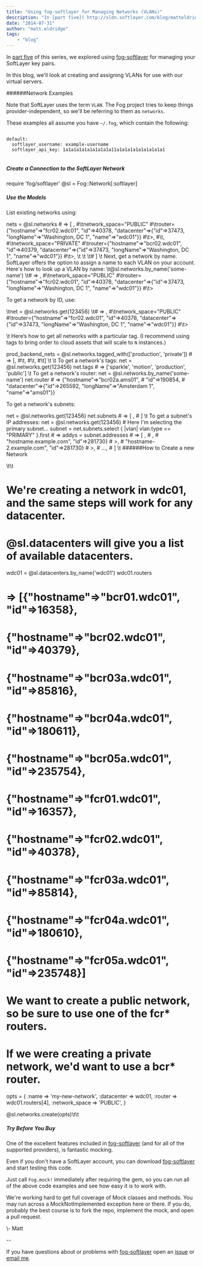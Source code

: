 ```yaml
---
title: "Using fog-softlayer for Managing Networks (VLANs)"
description: "In [part five]( http://sldn.softlayer.com/blog/matteldridge/Using-fog-softlayer-Managing-Key-Pairs) of this series, we e"
date: "2014-07-31"
author: "matt.eldridge"
tags:
    - "blog"
---
```


In [part five]( http://sldn.softlayer.com/blog/matteldridge/Using-fog-softlayer-Managing-Key-Pairs) of this series, we explored using [fog-softlayer](https://github.com/softlayer/fog-softlayer) for managing your SoftLayer key pairs.

In this blog, we'll look at creating and assigning VLANs for use with our virtual servers.


######Network Examples

Note that SoftLayer uses the term `VLAN`. The Fog project tries to keep things provider-independent, so we'll be referring to them as `networks`.


These examples all assume you have `~/.fog`, which contain the following:


   <code>
default:
  softlayer_username: example-username
  softlayer_api_key: 1a1a1a1a1a1a1a1a1a11a1a1a1a1a1a1a1a1a1 
  </code>

##### Create a Connection to the SoftLayer Network

<ruby>
require 'fog/softlayer'
@sl = Fog::Network[:softlayer]
</ruby>

##### Use the Models
List existing networks using:

   <ruby>
    nets = @sl.networks
    # => [ <Fog::Network::Softlayer::Network
    #  \tid=123456,
    #\tname="some-optional-name",
    #\tmodify_date="2014-06-25T17:10:57-05:00",
    #\tnote=nil,
    #\ttags=["sparkle", "motion", "public"],
    #\ttype="STANDARD",
    #\tdatacenter=\t<Fog::Network::Softlayer::Datacenter
    #\t\tid=12345,
    #\t\tlong_name="Washington, DC 1",
    #\t\tname="wdc01"
    #\t\t>,
    #\tnetwork_space="PUBLIC"
    #\trouter={"hostname"=>"fcr02.wdc01", "id"=>40378, "datacenter"=>{"id"=>37473, "longName"=>"Washington, DC 1", "name"=>"wdc01"}}
    #\t>,
    #\t<Fog::Network::Softlayer::Network
    #\tid=123457,
    #\tname="some-other-optional-name",
    #\tmodify_date="2014-06-25T17:11:57-05:00",
    #\tnote=nil,
    #\ttags=["sparkle", "motion", "private"],
    #\ttype="STANDARD",
    #\tdatacenter=\t<Fog::Network::Softlayer::Datacenter
    #\t\tid=12345,
    #\t\tlong_name="Washington, DC 1",
    #\t\tname="wdc01"
    #\t\t>,
    #\tnetwork_space="PRIVATE"
    #\trouter={"hostname"=>"bcr02.wdc01", "id"=>40379, "datacenter"=>{"id"=>37473, "longName"=>"Washington, DC 1", "name"=>"wdc01"}}
    #\t>,    \t  \t
\t# ]
   </ruby>
   \t
Next, get a network by name. SoftLayer offers the option to assign a name to each VLAN on your account. Here's how to look up a VLAN by name:  

<ruby>
\t@sl.networks.by_name('some-name')
\t# => <Fog::Network::Softlayer::Network
    #\tid=123456,
    #\tname="some-name",
    #\tmodify_date="2014-06-25T17:10:57-05:00",
    #\tnote=nil,
    #\ttags=["sparkle", "motion", "public"],
    #\ttype="STANDARD",
    #\tdatacenter=\t<Fog::Network::Softlayer::Datacenter
    #\t\tid=12345,
    #\t\tlong_name="Washington, DC 1",
    #\t\tname="wdc01"
    #\t\t>,
    #\tnetwork_space="PUBLIC"
    #\trouter={"hostname"=>"fcr02.wdc01", "id"=>40378, "datacenter"=>{"id"=>37473, "longName"=>"Washington, DC 1", "name"=>"wdc01"}}
    #\t>
</ruby>

To get a network by ID, use:

<ruby>
\tnet = @sl.networks.get(123456)
\t# => <Fog::Network::Softlayer::Network
    #\tid=123456,
    #\tname="some-name",
    #\tmodify_date="2014-06-25T17:10:57-05:00",
    #\tnote=nil,
    #\ttags=["sparkle", "motion", "public"],
    #\ttype="STANDARD",
    #\tdatacenter=\t<Fog::Network::Softlayer::Datacenter
    #\t\tid=12345,
    #\t\tlong_name="Washington, DC 1",
    #\t\tname="wdc01"
    #\t\t>,
    #\tnetwork_space="PUBLIC"
    #\trouter={"hostname"=>"fcr02.wdc01", "id"=>40378, "datacenter"=>{"id"=>37473, "longName"=>"Washington, DC 1", "name"=>"wdc01"}}
    #\t>
</ruby>

\t
Here’s how to get all networks with a particular tag. (I recommend using tags to bring order to cloud assets that will scale to `N` instances.)

<ruby>
prod_backend_nets = @sl.networks.tagged_with(['production', 'private'])
# => [<Fog::Network::Softlayer::Network>,
#\t<Fog::Network::Softlayer::Network>,
#\t<Fog::Network::Softlayer::Network>,
#\t]    \t
</ruby>
\t
To get a network's tags:

<ruby>
net = @sl.networks.get(123456)
net.tags
# => ['sparkle', 'motion', 'production', 'public']
</ruby>
\t
To get a network's router:

<ruby>
net = @sl.networks.by_name('some-name')
net.router
# => {"hostname"=>"bcr02a.ams01",
# "id"=>190854,
# "datacenter"=>{"id"=>265592, "longName"=>"Amsterdam 1", "name"=>"ams01"}}
</ruby>

To get a network's subnets:

<ruby>
net = @sl.networks.get(123456)
net.subnets
# => [  <Fog::Network::Softlayer::Subnet
# id=123456,
# name=nil,
# network_id="37.58.125.72",
# vlan_id=123456,
# cidr=29,
# ip_version=4,
# type="ADDITIONAL_PRIMARY",
# gateway_ip="37.58.125.73",
# broadcast="37.58.125.79",
# gateway=nil,
# datacenter="ams01"
# >,
# <Fog::Network::Softlayer::Subnet
# id=123457,
# name=nil,
# network_id="81.95.147.148",
# vlan_id=123456,
# cidr=30,
# ip_version=4,
# type="PRIMARY",
# gateway_ip="81.95.147.149",
# broadcast="81.95.147.151",
# gateway=nil,
# datacenter="ams01"
# >]
</ruby>
\t
To get a subnet's IP addresses:

<ruby>
net = @sl.networks.get(123456)
# Here I'm selecting the primary subnet...
subnet = net.subnets.select { |vlan| vlan.type == "PRIMARY" }.first
# => <Fog::Network::Softlayer::Subnet
# id=123457,
# ...
# >
addys = subnet.addresses
# => [  <Fog::Network::Softlayer::Ip
# id=19222174,
# subnet_id=630962,
# address="37.58.125.72",
# broadcast=false,
# gateway=false,
# network=true,
# reserved=false,
# note=nil,
# assigned_to=nil
# >,
# <Fog::Network::Softlayer::Ip
#  id=19222174,
#  subnet_id=630962,
#  address="37.58.125.73",
#  broadcast=false,
#  gateway=true,
#  network=false,
#  reserved=false,
#  note=nil,
#  assigned_to=nil
#  >,
# <Fog::Network::Softlayer::Ip
#  id=19222174,
#  subnet_id=630962,
#  address="37.58.125.74",
#  broadcast=false,
#  gateway=false,
#  network=false,
#  reserved=false,
#  note=nil,
#  assigned_to={"fullyQualifiedDomainName"=>"hostname.example.com", "id"=>281730}
#  >,
# <Fog::Network::Softlayer::Ip
#  id=19222174,
#  subnet_id=630962,
#  address="37.58.125.75",
#  broadcast=false,
#  gateway=false,
#  network=false,
#  reserved=false,
#  note=nil,
#  assigned_to={"fullyQualifiedDomainName"=>"hostname-2.example.com", "id"=>281730}
#  >,
# ...,
#  ]
</ruby>
\t
######How to Create a new Network

<ruby>\t\t
# We're creating a network in wdc01, and the same steps will work for any datacenter.
# @sl.datacenters will give you a list of available datacenters.

wdc01 = @sl.datacenters.by_name('wdc01')
wdc01.routers
# => [{"hostname"=>"bcr01.wdc01", "id"=>16358},
# {"hostname"=>"bcr02.wdc01", "id"=>40379},
# {"hostname"=>"bcr03a.wdc01", "id"=>85816},
# {"hostname"=>"bcr04a.wdc01", "id"=>180611},
# {"hostname"=>"bcr05a.wdc01", "id"=>235754},
# {"hostname"=>"fcr01.wdc01", "id"=>16357},
# {"hostname"=>"fcr02.wdc01", "id"=>40378},
# {"hostname"=>"fcr03a.wdc01", "id"=>85814},
# {"hostname"=>"fcr04a.wdc01", "id"=>180610},
# {"hostname"=>"fcr05a.wdc01", "id"=>235748}]

# We want to create a public network, so be sure to use one of the fcr* routers.
# If we were creating a private network, we'd want to use a bcr* router.

opts = {
    :name => 'my-new-network',
    :datacenter => wdc01,
    :router => wdc01.routers[4],
    :network_space => 'PUBLIC',
}

@sl.networks.create(opts)\t\t
</ruby><br>

##### Try Before You Buy

One of the excellent features included in [fog-softlayer](http://github.com/softlayer/fog-softlayer) (and for all of the supported providers), is fantastic mocking.

Even if you don't have a SoftLayer account, you can download [fog-softlayer](https://github.com/softlayer/fog-softlayer) and start testing this code.

Just call `Fog.mock!` immediately after requiring the gem, so you can run all of the above code examples and see how easy it is to work with.

We're working hard to get full coverage of Mock classes and methods.  You may run across a MockNotImplemented exception here or there. If you do, probably the best course is to fork the repo, implement the mock, and open a pull request. 

\\- Matt

--

If you have questions about or problems with [fog-softlayer](http://rubygems.org/gems/fog-softlayer) open an [issue](https://github.com/fog/fog-softlayer/issues) or [email me](mailto:matt.eldridge@us.ibm.com?subject=fog-softlayer).


